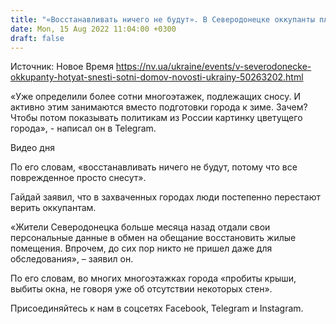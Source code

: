 ```yaml
---
title: "«Восстанавливать ничего не будут». В Северодонецке оккупанты планируют снести сотни поврежденных домов — ОВА"
date: Mon, 15 Aug 2022 11:04:00 +0300
draft: false
---
```

Источник: Новое Время https://nv.ua/ukraine/events/v-severodonecke-okkupanty-hotyat-snesti-sotni-domov-novosti-ukrainy-50263202.html


«Уже определили более сотни многоэтажек, подлежащих сносу. И активно этим занимаются вместо подготовки города к зиме. Зачем? Чтобы потом показывать политикам из России картинку цветущего города», - написал он в Telegram.

 Видео дня   

По его словам, «восстанавливать ничего не будут, потому что все поврежденное просто снесут».

Гайдай заявил, что в захваченных городах люди постепенно перестают верить оккупантам.

«Жители Северодонецка больше месяца назад отдали свои персональные данные в обмен на обещание восстановить жилые помещения. Впрочем, до сих пор никто не пришел даже для обследования», – заявил он.

 По его словам, во многих многоэтажках города «пробиты крыши, выбиты окна, не говоря уже об отсутствии некоторых стен».

Присоединяйтесь к нам в соцсетях Facebook, Telegram и Instagram.
